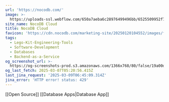 ```yaml
---
url: 'https://nocodb.com/'
image: >-
  https://uploads-ssl.webflow.com/650a7aeba6c28976499496bb/6525509952f7acbb92bc7b08_Cloud%20Thumbnail.webp
site_name: NocoDB Cloud
title: NocoDB Cloud
favicon: 'https://cdn.nocodb.com/marketing-site/20250120104552/images/favicon.png'
tags:
  - Lego-Kit-Engineering-Tools
  - Software-Development
  - Databases
  - Backend-as-a-Service
og_screenshot_url: >-
  https://og-screenshots-prod.s3.amazonaws.com/1366x768/80/false/19a00d702844ac8ab3c52d73518b88b0638e420bd901041f747bd1dff4d65390.jpeg
og_last_fetch: 2025-03-07T05:20:56.415Z
last_jina_request: '2025-03-09T06:45:09.314Z'
jina_error: 'HTTP error! status: 429'
---
```

[[Open Source]] [[Database Apps|Database App]]


